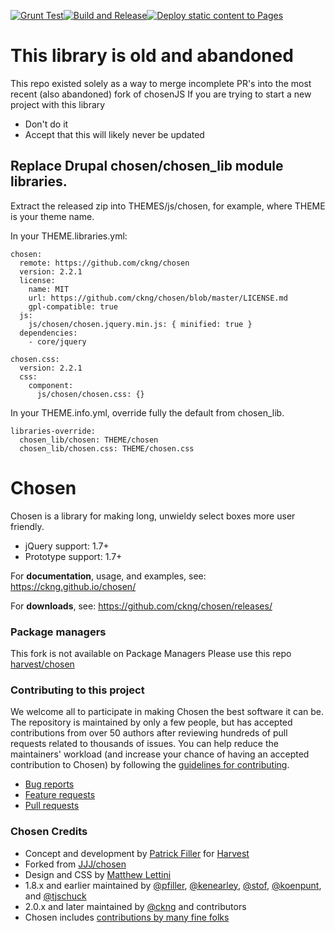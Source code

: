 [![Grunt Test](https://github.com/ckng/chosen/actions/workflows/npm-grunt-test.yml/badge.svg)](https://github.com/ckng/chosen/actions/workflows/npm-grunt-test.yml)[![Build and Release](https://github.com/ckng/chosen/actions/workflows/release.yml/badge.svg)](https://github.com/ckng/chosen/actions/workflows/release.yml)[![Deploy static content to Pages](https://github.com/ckng/chosen/actions/workflows/static.yml/badge.svg?branch=master)](https://github.com/ckng/chosen/actions/workflows/static.yml)
# This library is old and abandoned
This repo existed solely as a way to merge incomplete PR's into the most recent (also abandoned) fork of chosenJS
If you are trying to start a new project with this library
- Don't do it
- Accept that this will likely never be updated

## Replace Drupal chosen/chosen_lib module libraries.
Extract the released zip into THEMES/js/chosen, for example, where THEME is your theme name.

In your THEME.libraries.yml:
```
chosen:
  remote: https://github.com/ckng/chosen
  version: 2.2.1
  license:
    name: MIT
    url: https://github.com/ckng/chosen/blob/master/LICENSE.md
    gpl-compatible: true
  js:
    js/chosen/chosen.jquery.min.js: { minified: true }
  dependencies:
    - core/jquery

chosen.css:
  version: 2.2.1
  css:
    component:
      js/chosen/chosen.css: {}
```

In your THEME.info.yml, override fully the default from chosen_lib.
```
libraries-override:
  chosen_lib/chosen: THEME/chosen
  chosen_lib/chosen.css: THEME/chosen.css

```

# Chosen

Chosen is a library for making long, unwieldy select boxes more user friendly.

- jQuery support: 1.7+
- Prototype support: 1.7+

For **documentation**, usage, and examples, see:
https://ckng.github.io/chosen/

For **downloads**, see:
https://github.com/ckng/chosen/releases/

### Package managers
This fork is not available on Package Managers
Please use this repo [harvest/chosen](https://github.com/harvesthq/chosen)

### Contributing to this project

We welcome all to participate in making Chosen the best software it can be. The repository is maintained by only a few people, but has accepted contributions from over 50 authors after reviewing hundreds of pull requests related to thousands of issues. You can help reduce the maintainers' workload (and increase your chance of having an accepted contribution to Chosen) by following the
[guidelines for contributing](contributing.md).

* [Bug reports](contributing.md#bugs)
* [Feature requests](contributing.md#features)
* [Pull requests](contributing.md#pull-requests)

### Chosen Credits

- Concept and development by [Patrick Filler](http://patrickfiller.com) for [Harvest](http://getharvest.com/)
- Forked from [JJJ/chosen](https://github.com/JJJ/chosen)
- Design and CSS by [Matthew Lettini](http://matthewlettini.com/)
- 1.8.x and earlier maintained by [@pfiller](http://github.com/pfiller), [@kenearley](http://github.com/kenearley), [@stof](http://github.com/stof), [@koenpunt](http://github.com/koenpunt), and [@tjschuck](http://github.com/tjschuck)
- 2.0.x and later maintained by [@ckng](http://github.com/ckng) and contributors
- Chosen includes [contributions by many fine folks](https://github.com/harvesthq/chosen/contributors)
